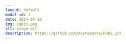 ```yaml
---
layout: default
modal-id: 1
date: 2014-07-18
img: cabin.png
alt: image-alt
description: https://github.com/meyreponte/HOA1.git
---
```

